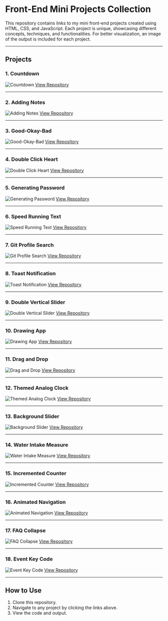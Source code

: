 # Front-End Mini Projects Collection

This repository contains links to my mini front-end projects created using HTML, CSS, and JavaScript. Each project is unique, showcasing different concepts, techniques, and functionalities. For better visualization, an image of the output is included for each project.

---

## Projects

### 1. Countdown
![Countdown](./images/countdown.png)
[View Repository](https://github.com/Jayasri2021/Count-Down)

---

### 2. Adding Notes
![Adding Notes](./images/adding-notes.png)
[View Repository](https://github.com/Jayasri2021/Adding-Notes)

---

### 3. Good-Okay-Bad
![Good-Okay-Bad](./images/good-okay-bad.png)
[View Repository](https://github.com/yourusername/good-okay-bad)

---

### 4. Double Click Heart
![Double Click Heart](./images/double-click-heart.png)
[View Repository](https://github.com/yourusername/double-click-heart)

---

### 5. Generating Password
![Generating Password](./images/generating-password.png)
[View Repository](https://github.com/yourusername/generating-password)

---

### 6. Speed Running Text
![Speed Running Text](./images/speed-running-text.png)
[View Repository](https://github.com/yourusername/speed-running-text)

---

### 7. Git Profile Search
![Git Profile Search](./images/git-profile-search.png)
[View Repository](https://github.com/yourusername/git-profile-search)

---

### 8. Toast Notification
![Toast Notification](./images/toast-notification.png)
[View Repository](https://github.com/yourusername/toast-notification)

---
### 9. Double Vertical Slider
![Double Vertical Slider](./images/double-vertical-slider.png)
[View Repository](https://github.com/yourusername/double-vertical-slider)

---

### 10. Drawing App
![Drawing App](./images/drawing-app.png)
[View Repository](https://github.com/yourusername/drawing-app)

---

### 11. Drag and Drop
![Drag and Drop](./images/drag-and-drop.png)
[View Repository](https://github.com/yourusername/drag-and-drop)

---

### 12. Themed Analog Clock
![Themed Analog Clock](./images/themed-analog-clock.png)
[View Repository](https://github.com/yourusername/themed-analog-clock)

---

### 13. Background Slider
![Background Slider](./images/background-slider.png)
[View Repository](https://github.com/yourusername/background-slider)

---

### 14. Water Intake Measure
![Water Intake Measure](./images/water-intake-measure.png)
[View Repository](https://github.com/yourusername/water-intake-measure)

---

### 15. Incremented Counter
![Incremented Counter](./images/incremented-counter.png)
[View Repository](https://github.com/yourusername/incremented-counter)

---

### 16. Animated Navigation
![Animated Navigation](./images/animated-navigation.png)
[View Repository](https://github.com/yourusername/animated-navigation)

---

### 17. FAQ Collapse
![FAQ Collapse](./images/faq-collapse.png)
[View Repository](https://github.com/yourusername/faq-collapse)

---

### 18. Event Key Code
![Event Key Code](./images/event-key-code.png)
[View Repository](https://github.com/yourusername/event-key-code)

---

## How to Use

1. Clone this repository.
2. Navigate to any project by clicking the links above.
3. View the code and output.
